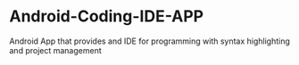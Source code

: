# Android-Coding-IDE-APP
Android App that provides and IDE for programming with syntax highlighting and project management
